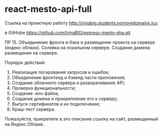# react-mesto-api-full
Ссылка на проектную работу
http://irinabig.students.nomoredomains.icu


в GitHube https://github.com/IrinaBIG/express-mesto-gha.git

ПР 15. Объединение фронта и бэка и размещение проекта на сервере (яндекс облако).
Склейка на локальном сервере. Создание домена. размещение на сервере.

Порядок действий:
 1. Реализация логирования запросов и ошибок;
 2. Объединение фронтенд и бэкенд части приложения;
 3. Создание облачного сервера и разворачивание API;
 4. Проверка функциональности;
 5. Создание .env-файла;
 6. Создание домена и прикрепление его к серверу;
 7. Выпуск сертификатов и их подключение;
 8. Краш-тест сервера.



Пожалуйста, прикрепите в это описание ссылку на сайт, размещенный на Яндекс.Облаке.
